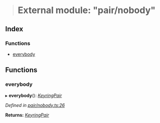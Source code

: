 > # External module: "pair/nobody"

## Index

### Functions

* [everybody](_pair_nobody_.md#everybody)

## Functions

###  everybody

▸ **everybody**(): *[KeyringPair](../interfaces/_types_.keyringpair.md)*

*Defined in [pair/nobody.ts:26](https://github.com/polkadot-js/common/blob/a8b28a2/packages/keyring/src/pair/nobody.ts#L26)*

**Returns:** *[KeyringPair](../interfaces/_types_.keyringpair.md)*